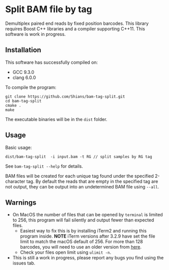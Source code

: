 # Split BAM file by tag

Demultiplex paired end reads by fixed position barcodes. This library requires Boost C++ libraries and a compiler supporting C++11. This software is work in progress.

## Installation

This software has successfully compiled on:

* GCC 9.3.0
* clang 6.0.0

To compile the program:

```
git clone https://github.com/Shians/bam-tag-split.git
cd bam-tag-split
cmake .
make
```

The executable binaries will be in the `dist` folder.

## Usage

Basic usage:

```
dist/bam-tag-split  -i input.bam -t RG // split samples by RG tag
```

See `bam-tag-split --help` for details.

BAM files will be created for each unique tag found under the specified 2-character tag. By default the reads that are empty in the specified tag are not output, they can be output into an undetermined BAM file using `--all`.

## Warnings

* On MacOS the number of files that can be opened by `terminal` is limited to 256, this program will fail silently and output fewer than expected files.
    * Easiest way to fix this is by installing iTerm2 and running this program inside. **NOTE** iTerm versions after 3.2.9 have set the file limit to match the macOS default of 256. For more than 128 barcodes, you will need to use an older version from [here](https://www.iterm2.com/downloads.html).
    * Check your files open limit using `ulimit -n`.
* This is still a work in progress, please report any bugs you find using the issues tab.
